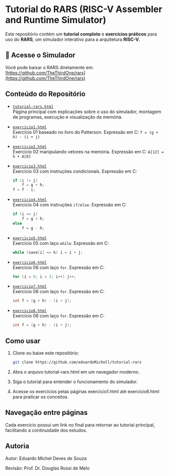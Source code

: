 # Tutorial do RARS (RISC-V Assembler and Runtime Simulator)

Este repositório contém um **tutorial completo** e **exercícios práticos** para uso do **RARS**, um simulador interativo para a arquitetura **RISC-V**.

## 🔗 Acesse o Simulador

Você pode baixar o RARS diretamente em: [https://github.com/TheThirdOne/rars](https://github.com/TheThirdOne/rars)

## Conteúdo do Repositório

- [`tutorial-rars.html`](tutorial-rars.html)  
  Página principal com explicações sobre o uso do simulador, montagem de programas, execução e visualização da memória.

- [`exercicio1.html`](exercicio1.html)  
  Exercício 01 baseado no livro do Patterson. Expressão em C: `f = (g + h) - (i + j)`

- [`exercicio2.html`](exercicio2.html)  
  Exercício 02 manipulando vetores na memória. Expressão em C: `A[12] = h + A[8]`

- [`exercicio3.html`](exercicio3.html)  
  Exercício 03 com instruções condicionais. Expressão em C:

  ```c
  if (i != j)
      f = g + h;
  f = f - i;
  ```

- [`exercicio4.html`](exercicio4.html)  
  Exercício 04 com instruções `if/else`. Expressão em C:

  ```c
  if (i == j)
      f = g + h;
  else
      f = g - h;
  ```

- [`exercicio5.html`](exercicio5.html)  
  Exercício 05 com laço `while`. Expressão em C:

  ```c
  while (save[i] == k) i = i + j;
  ```

- [`exercicio6.html`](exercicio6.html)  
  Exercício 06 com laço `for`. Expressão em C:

  ```c
  for (i = 0; i < 3; i++) j++;
  ```

- [`exercicio7.html`](exercicio7.html)  
  Exercício 06 com laço `for`. Expressão em C:

  ```c
  int f = (g + h) - (i + j);
  ```

- [`exercicio8.html`](exercicio8.html)  
  Exercício 06 com laço `for`. Expressão em C:
  ```c
  int f = (g + h) - (i + j);
  ```

## Como usar

1. Clone ou baixe este repositório:
   ```bash
   git clone https://github.com/eduardoMichell/tutorial-rars
   ```
2. Abra o arquivo tutorial-rars.html em um navegador moderno.

3. Siga o tutorial para entender o funcionamento do simulador.

4. Acesse os exercícios pelas páginas exercicio1.html até exercicio6.html para praticar os conceitos.

## Navegação entre páginas

Cada exercício possui um link no final para retornar ao tutorial principal, facilitando a continuidade dos estudos.

## Autoria

Autor: Eduardo Michel Deves de Souza

Revisão: Prof. Dr. Douglas Rossi de Melo
